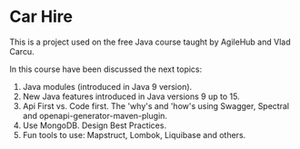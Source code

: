 # Car Hire
This is a project used on the free Java course taught by AgileHub and Vlad Carcu.

In this course have been discussed the next topics:
1. Java modules (introduced in Java 9 version).
2. New Java features introduced in Java versions 9 up to 15.
3. Api First vs. Code first.
The 'why's and 'how's using Swagger, Spectral and openapi-generator-maven-plugin.
4. Use MongoDB. Design Best Practices.
5. Fun tools to use: Mapstruct, Lombok, Liquibase and others.
